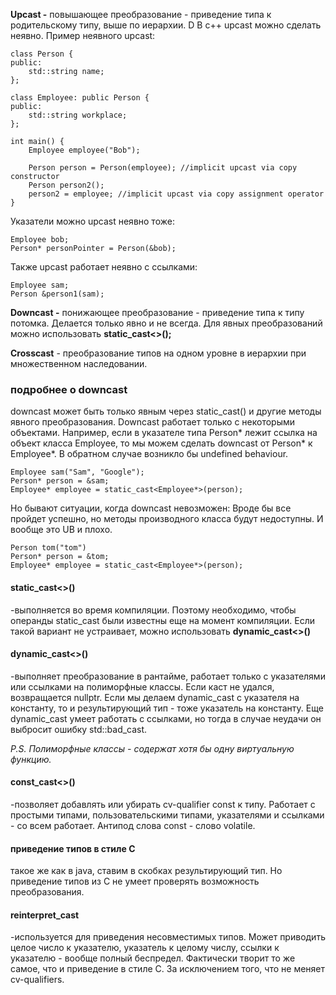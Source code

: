 **Upcast -** повышающее преобразование - приведение типа к родительскому типу, выше по иерархии. D В с++ upcast можно сделать неявно.
Пример неявного upcast:
```
class Person {
public:
	std::string name;
};

class Employee: public Person {
public: 
	std::string workplace;
};

int main() {
	Employee employee("Bob");

	Person person = Person(employee); //implicit upcast via copy constructor
	Person person2();
	person2 = employee; //implicit upcast via copy assignment operator
}
```
Указатели можно upcast неявно тоже:
```
Employee bob;
Person* personPointer = Person(&bob);
```
Также upcast работает неявно с ссылками:
```
Employee sam;
Person &person1(sam);
```
**Downcast -** понижающее преобразование - приведение типа к типу потомка. Делается только явно и не всегда.
Для явных преобразований можно использовать **static_cast<>();**

**Crosscast** - преобразование типов на одном уровне в иерархии при множественном наследовании. 

### подробнее о downcast
downcast может быть только явным через static_cast() и другие методы явного преобразования. 
Downcast работает только с некоторыми объектами.
Например, если в указателе типа Person* лежит ссылка на объект класса Employee, то мы можем сделать downcast от Person* к Employee*. В обратном случае возникло бы undefined behaviour.
```
Employee sam("Sam", "Google");
Person* person = &sam;
Employee* employee = static_cast<Employee*>(person);
```

Но бывают ситуации, когда downcast невозможен: Вроде бы все пройдет успешно, но методы производного класса будут недоступны. И вообще это UB и плохо.
```
Person tom("tom")
Person* person = &tom;
Employee* employee = static_cast<Employee*>(person); 
```

#### static_cast<>()
-выполняется во время компиляции. Поэтому необходимо, чтобы операнды static_cast были известны еще на момент компиляции. Если такой вариант не устраивает, можно использовать **dynamic_cast<>()**
#### dynamic_cast<>()
-выполняет преобразование в рантайме, работает только с указателями или ссылками на полиморфные классы. Если каст не удался, возвращается nullptr. Если мы делаем dynamic_cast с указателя на константу, то и результирующий тип - тоже указатель на константу. 
Еще dynamic_cast умеет работать с ссылками, но тогда в случае неудачи он выбросит ошибку std::bad_cast.

*P.S. Полиморфные классы -  содержат хотя бы одну виртуальную функцию.* 

#### const_cast<>()
-позволяет добавлять или убирать cv-qualifier const к типу. Работает с простыми типами, пользовательскими типами, указателями и ссылками - со всем работает. 
Антипод слова const - слово volatile. 

#### приведение типов в стиле C
такое же как в java, ставим в скобках результирующий тип. Но приведение типов из С не умеет проверять возможность преобразования.

#### reinterpret_cast 
-используется для приведения несовместимых типов. Может приводить целое число к указателю, указатель к целому числу, ссылки к указателю - вообще полный беспредел. Фактически творит то же самое, что и приведение в стиле С. За исключением того, что не меняет cv-qualifiers.
